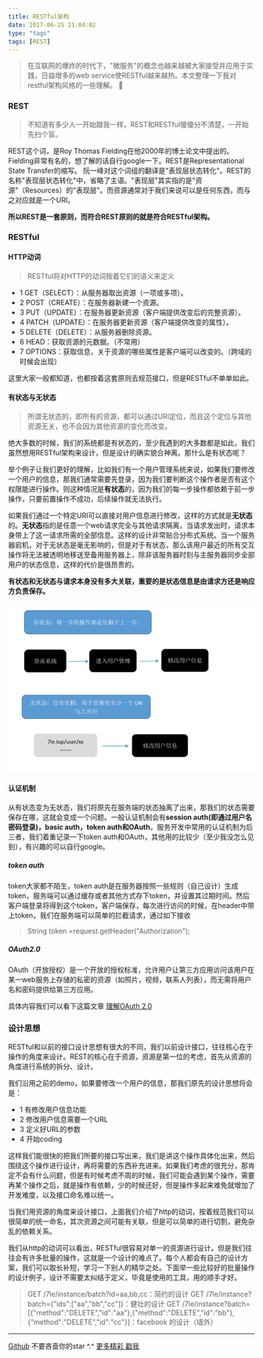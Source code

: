 ```yaml
---
title: RESTful架构
date: 2017-06-25 21:04:02
type: "tags"
tags: [REST]
---
```


>在互联网的爆炸的时代下，"微服务"的概念也越来越被大家接受并应用于实践，日益增多的web service使RESTful越来越热。本文整理一下我对restful架构风格的一些理解。 🥕

<!--more-->

### REST

>不知道有多少人一开始跟我一样，REST和RESTful傻傻分不清楚，一开始先扫个盲。

REST这个词，是Roy Thomas Fielding在他2000年的博士论文中提出的。Fielding非常有名的，想了解的话自行google一下。REST是Representational State Transfer的缩写。 阮一峰对这个词组的翻译是"表现层状态转化"。REST的名称"表现层状态转化"中，省略了主语。"表现层"其实指的是"资源"（Resources）的"表现层"。而资源通常对于我们来说可以是任何东西，而与之对应就是一个URI。

**所以REST是一套原则，而符合REST原则的就是符合RESTful架构。**

### RESTful

#### HTTP动词

> RESTful将对HTTP的动词按着它们的语义来定义

* 1 GET（SELECT）：从服务器取出资源（一项或多项）。
* 2 POST（CREATE）：在服务器新建一个资源。
* 3 PUT（UPDATE）：在服务器更新资源（客户端提供改变后的完整资源）。
* 4 PATCH（UPDATE）：在服务器更新资源（客户端提供改变的属性）。
* 5 DELETE（DELETE）：从服务器删除资源。
* 6 HEAD：获取资源的元数据。（不常用）
* 7 OPTIONS：获取信息，关于资源的哪些属性是客户端可以改变的。（跨域的时候会出现）

这里大家一般都知道，也都按着这套原则去规范接口，但是RESTful不单单如此。

#### 有状态与无状态

>所谓无状态的，即所有的资源，都可以通过URI定位，而且这个定位与其他资源无关，也不会因为其他资源的变化而改变。

绝大多数的时候，我们的系统都是有状态的，至少我遇到的大多数都是如此，我们虽然想用RESTful架构来设计，但是设计的确实貌合神离。那什么是有状态呢？

举个例子让我们更好的理解，比如我们有一个用户管理系统来说，如果我们要修改一个用户的信息，那我们通常需要先登录，因为我们要判断这个操作者是否有这个权限能进行操作。则这种情况是**有状态**的，因为我们的每一步操作都依赖于前一步操作，只要前置操作不成功，后续操作就无法执行。

如果我们通过一个特定URI可以直接对用户信息进行修改，这样的方式就是**无状态**的。**无状态**指的是任意一个web请求完全与其他请求隔离，当请求发出时，请求本身带上了这一请求所需的全部信息。这样的设计非常贴合分布式系统。当一个服务器宕机，对于无状态是毫无影响的，但是对于有状态，那么该用户最近的所有交互操作将无法被透明地移送至备用服务器上，除非该服务器时刻与主服务器同步全部用户的状态信息，这样的代价是很昂贵的。

**有状态和无状态与请求本身没有多大关联，重要的是状态信息是由请求方还是响应方负责保存。**

![有状态与无状态](https://github.com/7le/7le.github.io/raw/master/image/rest/rest-1.png)

#### 认证机制

从有状态变为无状态，我们将原先在服务端的状态抽离了出来，那我们的状态需要保存在哪，这就会变成一个问题。一般认证机制会有**session auth(即通过用户名密码登录)，basic auth，token auth和OAuth**，服务开发中常用的认证机制为后三者，我们着重记录一下token auth和OAuth，其他用的比较少（至少我没怎么见到），有兴趣的可以自行google。

##### token auth

token大家都不陌生，token auth是在服务器按照一些规则（自己设计）生成token，服务端可以通过缓存或者其他方式存下token，并设置其过期时间。然后客户端登录将得到这个token，客户端保存，每次进行访问的时候，在header中带上token，我们在服务端可以简单的拦截请求，通过如下接收

> String token =request.getHeader("Authorization");

##### OAuth2.0

OAuth（开放授权）是一个开放的授权标准，允许用户让第三方应用访问该用户在某一web服务上存储的私密的资源（如照片，视频，联系人列表），而无需将用户名和密码提供给第三方应用。

具体内容我们可以看下这篇文章  [理解OAuth 2.0](http://www.ruanyifeng.com/blog/2014/05/oauth_2_0.html)

### 设计思想

RESTful和以前的接口设计思想有很大的不同，我们以前设计接口，往往核心在于操作的角度来设计。REST的核心在于资源，资源是第一位的考虑，首先从资源的角度进行系统的拆分、设计。

我们沿用之前的demo，如果要修改一个用户的信息，那我们原先的设计思想将会是：

* 1 有修改用户信息功能
* 2 修改用户信息需要一个URL
* 3 定义好URL的参数
* 4 开始coding

这样我们能很快的把我们所要的接口写出来，我们是讲这个操作具体化出来，然后围绕这个操作进行设计，再将需要的东西补充进来。如果我们考虑的很充分，那肯定不会有什么问题，但是有时候考虑不周的时候，我们可能会遇到某个操作，需要再某个操作之后，就是操作有依赖，少的时候还好，但是操作多起来难免就增加了开发难度，以及接口命名难以统一。

当我们用资源的角度来设计接口，上面我们介绍了http的动词，按着规范我们可以很简单的统一命名，其次资源之间可能有关联，但是可以简单的进行切割，避免杂乱的依赖关系。

我们从http的动词可以看出，RESTful很容易对单一的资源进行设计。但是我们往往会有许多批量的操作，这就是一个设计的难点了。每个人都会有自己的设计方案，我们可以取长补短，学习一下别人的精华之处。下面举一些比较好的批量操作的设计例子，设计不需要太纠结于定义，毕竟是使用的工具，用的顺手才好。

> GET /7le/instance/batch?id=aa,bb,cc：简约的设计
> GET /7le/instance?batch={"ids":["aa","bb","cc"]}：健壮的设计
> GET /7le/instance?batch=[{"method":"DELETE","id":"aa"},{"method":"DELETE","id":"bb"},
{"method":"DELETE","id":"cc"}]：facebook 的设计（墙外）


---
[Github](https://github.com/7le) 不要吝啬你的star ^.^
[更多精彩 戳我](https://7le.top)